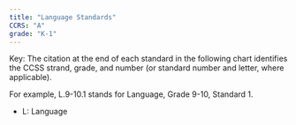 ```yaml
---
title: "Language Standards"
CCRS: "A"
grade: "K-1"
---
```

Key: The citation at the end of each standard in the following chart identifies the CCSS strand, grade, and number (or standard number and letter, where applicable).

For example, L.9-10.1 stands for Language, Grade 9-10, Standard 1.

 * L: Language
